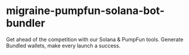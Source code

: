 # migraine-pumpfun-solana-bot-bundler
Get ahead of the competition with our Solana &amp; PumpFun tools. Generate Bundled wallets, make every launch a success.
